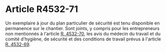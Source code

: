 # Article R4532-71

  
Un exemplaire à jour du plan particulier de sécurité est tenu disponible en permanence sur le chantier. Sont joints, y compris pour les entrepreneurs non mentionnés à l'article [R. 4532-70][1], les avis du médecin du travail et du comité d'hygiène, de sécurité et des conditions de travail prévus à l'article [R. 4532-69][2].

 [1]: /affichCodeArticle.do?cidTexte=LEGITEXT000006072050&idArticle=LEGIARTI000018491928&dateTexte=&categorieLien=cid
 [2]: /affichCodeArticle.do?cidTexte=LEGITEXT000006072050&idArticle=LEGIARTI000018491926&dateTexte=&categorieLien=cid